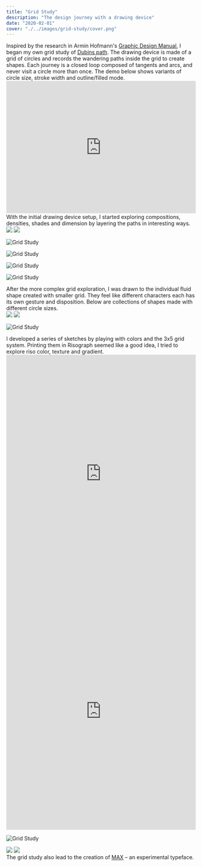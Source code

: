 ```yaml
---
title: "Grid Study"
description: "The design journey with a drawing device"
date: "2020-02-01"
cover: "./../images/grid-study/cover.png"
---
```


<div class="text">
Inspired by the research in Armin Hofmann's <a target="_blank" href="https://www.typogabor.com/armin-hofmann/pages/11-armin-hofmann.html">Graphic Design Manual</a>, I began my own grid study of <a href="https://en.wikipedia.org/wiki/Dubins_path" target="_blank">Dubins path</a>. The drawing device is made of a grid of circles and records the wandering paths inside the grid to create shapes. Each journey is a closed loop composed of tangents and arcs, and never visit a circle more than once. The demo below shows variants of circle size, stroke width and outline/filled mode.
</div>

<div class="video"><div style="padding:69.74% 0 0 0;position:relative;"><iframe src="https://player.vimeo.com/video/406053326?title=0&byline=0&portrait=0" style="position:absolute;top:0;left:0;width:100%;height:100%;" frameborder="0" allow="autoplay; fullscreen" allowfullscreen></iframe></div><script src="https://player.vimeo.com/api/player.js"></script></div>

<div class="text">
With the initial drawing device setup, I started exploring compositions, densities, shades and dimension by layering the paths in interesting ways.
</div>

<div class="row">
  <img src="./../images/grid-study/001.jpg" />
  <img src="./../images/grid-study/002.png" />
</div>

![Grid Study](./../images/grid-study/lines.png)

![Grid Study](./../images/grid-study/lines2.png)

![Grid Study](./../images/grid-study/200.png)

![Grid Study](./../images/grid-study/110.jpg)

<div class="text">
After the more complex grid exploration, I was drawn to the individual fluid shape created with smaller grid. They feel like different characters each has its own gesture and disposition. Below are collections of shapes made with different circle sizes.
</div>

<div class="row">
  <img src="./../images/grid-study/100.jpg" />
  <img src="./../images/grid-study/102.jpg" />
</div>

![Grid Study](./../images/grid-study/sketches.png)

<div class="text">
I developed a series of sketches by playing with colors and the 3x5 grid system. Printing them in Risograph seemed like a good idea, I tried to explore riso color, texture and gradient.
</div>

<div class="row-video">
  <div style="padding:125% 0 0 0;position:relative;"><iframe src="https://player.vimeo.com/video/408884448?autoplay=1&loop=1&title=0&byline=0&portrait=0&muted=1" style="position:absolute;top:0;left:0;width:100%;height:100%;" frameborder="0" allow="autoplay; fullscreen" allowfullscreen></iframe></div><script src="https://player.vimeo.com/api/player.js"></script>
  <div style="padding:125% 0 0 0;position:relative;"><iframe src="https://player.vimeo.com/video/408884474?autoplay=1&title=0&byline=0&portrait=0&&muted=1" style="position:absolute;top:0;left:0;width:100%;height:100%;" frameborder="0" allow="autoplay; fullscreen" allowfullscreen></iframe></div><script src="https://player.vimeo.com/api/player.js"></script>
</div>

![Grid Study](./../images/grid-study/cover2.JPG)

<div class="row">
  <img src="./../images/grid-study/IMG_1305.jpg" />
  <img src="./../images/grid-study/IMG_1303.JPG" />
</div>

<div class="text">The grid study also lead to the creation of  <a href="/max">MAX</a> – an experimental typeface.</div>
